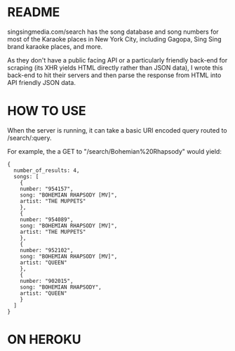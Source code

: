 # README

singsingmedia.com/search has the song database and song numbers for most of the Karaoke places in New York City, including Gagopa, Sing Sing brand karaoke places, and more.

As they don't have a public facing API or a particularly friendly back-end for scraping (its XHR yields HTML directly rather than JSON data), I wrote this back-end to hit their servers and then parse the response from HTML into API friendly JSON data.

# HOW TO USE

When the server is running, it can take a basic URI encoded query routed to /search/:query.

  For example, the a GET to "/search/Bohemian%20Rhapsody" would yield:
  ```
  {
    number_of_results: 4,
    songs: [
      {
      number: "954157",
      song: "BOHEMIAN RHAPSODY [MV]",
      artist: "THE MUPPETS"
      },
      {
      number: "954089",
      song: "BOHEMIAN RHAPSODY [MV]",
      artist: "THE MUPPETS"
      },
      {
      number: "952102",
      song: "BOHEMIAN RHAPSODY [MV]",
      artist: "QUEEN"
      },
      {
      number: "902015",
      song: "BOHEMIAN RHAPSODY",
      artist: "QUEEN"
      }
    ]
  }
  ```
  # ON HEROKU 
